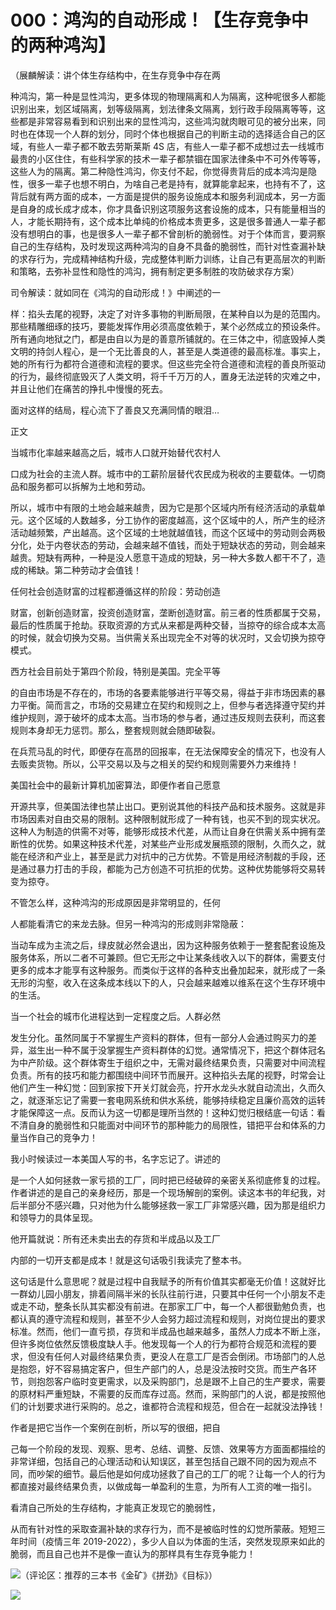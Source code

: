 # 000：鸿沟的自动形成！【生存竞争中的两种鸿沟】

（展麟解读：讲个体生存结构中，在生存竞争中存在两

种鸿沟，第一种是显性鸿沟，更多体现的物理隔离和人为隔离，这种呢很多人都能识别出来，划区域隔离，划等级隔离，划法律条文隔离，划行政手段隔离等等，这些都是非常容易看到和识别出来的显性鸿沟，这些鸿沟就肉眼可见的被分出来，同时也在体现一个人群的划分，同时个体也根据自己的判断主动的选择适合自己的区域，有些人一辈子都不敢去劳斯莱斯 4S 店，有些人一辈子都不成想过去一线城市最贵的小区住住，有些科学家的技术一辈子都禁锢在国家法律条中不可外传等等，这些人为的隔离。第二种隐性鸿沟，你支付不起，你觉得贵背后的成本鸿沟是隐性，很多一辈子也想不明白，为啥自己老是持有，就算能拿起来，也持有不了，这背后就有两方面的成本，一方面是提供的服务设施成本和服务利润成本，另一方面是自身的成长成才成本，你才具备识别这项服务这套设施的成本，只有能量相当的人，才能长期持有，这个成本比单纯的价格成本贵更多，这是很多普通人一辈子都没有想明白的事，也是很多人一辈子都不曾剖析的脆弱性。对于个体而言，要洞察自己的生存结构，及时发现这两种鸿沟的自身不具备的脆弱性，而针对性查漏补缺的求存行为，完成精神结构升级，完成整体判断力训练，让自己有更高层次的判断和策略，去弥补显性和隐性的鸿沟，拥有制定更多制胜的攻防破求存方案）

司令解读：就如同在《鸿沟的自动形成！》中阐述的一

样：掐头去尾的视野，决定了对许多事物的判断局限，在某种自以为是的范围内。那些精雕细琢的技巧，要能发挥作用必须高度依赖于，某个必然成立的预设条件。所有通向地狱之门，都是由自以为是的善意所铺就的。在三体之中，彻底毁掉人类文明的持剑人程心，是一个无比善良的人，甚至是人类道德的最高标准。事实上，她的所有行为都符合道德和流程的要求。但这些完全符合道德和流程的善良所驱动的行为，最终彻底毁灭了人类文明，将千千万万的人，置身无法逆转的灾难之中，并且让他们在痛苦的挣扎中慢慢的死去。

面对这样的结局，程心流下了善良又充满同情的眼泪…

正文

当城市化率越来越高之后，城市人口就开始替代农村人

口成为社会的主流人群。城市中的工薪阶层替代农民成为税收的主要载体。一切商品和服务都可以拆解为土地和劳动。

所以，城市中有限的土地会越来越贵，因为它是那个区域内所有经济活动的承载单元。这个区域的人数越多，分工协作的密度越高，这个区域中的人，所产生的经济活动越频繁，产出越高。这个区域的土地就越值钱，而这个区域中的劳动则会两极分化，处于内卷状态的劳动，会越来越不值钱，而处于短缺状态的劳动，则会越来越贵。短缺有两种，一种是没人愿意干造成的短缺，另一种大多数人都干不了，造成的稀缺。第二种劳动才会值钱！

任何社会创造财富的过程都遵循这样的阶段：劳动创造

财富，创新创造财富，投资创造财富，垄断创造财富。前三者的性质都属于交易，最后的性质属于抢劫。获取资源的方式从来都是两种交替，当掠夺的综合成本太高的时候，就会切换为交易。当供需关系出现完全不对等的状况时，又会切换为掠夺模式。

西方社会目前处于第四个阶段，特别是美国。完全平等

的自由市场是不存在的，市场的各要素能够进行平等交易，得益于非市场因素的暴力平衡。简而言之，市场的交易建立在契约和规则之上，但参与者选择遵守契约并维护规则，源于破坏的成本太高。当市场的参与者，通过违反规则去获利，而这套规则本身却无力惩罚。那么，整套规则就会随即破裂。

在兵荒马乱的时代，即便存在高昂的回报率，在无法保障安全的情况下，也没有人去贩卖货物。所以，公平交易以及与之相关的契约和规则需要外力来维持！

美国社会中的最新计算机加密算法，即便作者自己愿意

开源共享，但美国法律也禁止出口。更别说其他的科技产品和技术服务。这就是非市场因素对自由交易的限制。这种限制就形成了一种有钱，也买不到的现实状况。这种人为制造的供需不对等，能够形成技术代差，从而让自身在供需关系中拥有垄断性的优势。如果这种技术代差，对某些产业形成发展瓶颈的限制，久而久之，就能在经济和产业上，甚至是武力对抗中的己方优势。不管是用经济制裁的手段，还是通过暴力打击的手段，都能为己方创造不可抗拒的优势。这种优势能够将交易转变为掠夺。

不管怎么样，这种鸿沟的形成原因是非常明显的，任何

人都能看清它的来龙去脉。但另一种鸿沟的形成则非常隐蔽：

当动车成为主流之后，绿皮就必然会退出，因为这种服务依赖于一整套配套设施及服务体系，所以二者不可兼顾。但它无形之中让某条线收入以下的群体，需要支付更多的成本才能享有这种服务。而类似于这样的各种支出叠加起来，就形成了一条无形的沟壑，收入在这条成本线以下的人，只会越来越难以维系在这个生存环境中的生活。

当一个社会的城市化进程达到一定程度之后。人群必然

发生分化。虽然同属于不掌握生产资料的群体，但有一部分人会通过购买力的差异，滋生出一种不属于没掌握生产资料群体的幻觉。通常情况下，把这个群体冠名为中产阶级。这个群体寄生于组织之中，无需对最终结果负责，只需要对中间流程负责。所有的技巧和能力都围绕中间环节而展开。这种掐头去尾的视野，时常会让他们产生一种幻觉：回到家按下开关灯就会亮，拧开水龙头水就自动流出，久而久之，就逐渐忘记了需要一套电网系统和供水系统，能够持续稳定且廉价高效的运转才能保障这一点。反而认为这一切都是理所当然的！这种幻觉归根结底一句话：看不清自身的脆弱性和只能面对中间环节的那种能力的局限性，错把平台和体系的力量当作自己的竞争力！

我小时候读过一本美国人写的书，名字忘记了。讲述的

是一个人如何拯救一家亏损的工厂，同时把已经破碎的亲密关系彻底修复的过程。作者讲述的是自己的亲身经历，那是一个现场解剖的案例。读这本书的年纪我，对后半部分不感兴趣，只对他为什么能够拯救一家工厂非常感兴趣，因为那是组织力和领导力的具体呈现。

他开篇就说：所有还未卖出去的存货和半成品以及工厂

内部的一切开支都是成本！就是这句话吸引我读完了整本书。

这句话是什么意思呢？就是过程中自我赋予的所有价值其实都毫无价值！这就好比一群幼儿园小朋友，排着间隔半米的长队往前行进，只要其中任何一个小朋友不走或走不动，整条长队其实都没有前进。在那家工厂中，每一个人都很勤勉负责，也都认真的遵守流程和规则，甚至不少人会努力超过流程和规则，对岗位提出的要求标准。然而，他们一直亏损，存货和半成品也越来越多，虽然人力成本不断上涨，但许多岗位依然反馈极度缺人手。他发现每一个人的行为都符合规范和流程的要求，但没有任何人对最终结果负责，更没人在意工厂是否会倒闭。市场部门的人总是抱怨，好不容易搞定客户，但生产部门的人，总是没法按时交货。而生产各环节，则抱怨客户临时变更需求，以及采购部门，总是跟不上自己的生产要求，需要的原材料严重短缺，不需要的反而库存过高。然而，采购部门的人说，都是按照他们的计划要求进行采购的。总之，谁都符合流程和规范，但合在一起就没法挣钱！

作者是把它当作一个案例在剖析，所以写的很细，把自

己每一个阶段的发现、观察、思考、总结、调整、反馈、效果等方方面面都描绘的非常详细，包括自己的心理活动和认知误区，甚至包括自己跟不同的因为观点不同，而吵架的细节。最后他是如何成功拯救了自己的工厂的呢？让每一个人的行为都直接对最终结果负责，以做成每一单盈利的生意，为所有人工资的唯一指引。

看清自己所处的生存结构，才能真正发现它的脆弱性，

从而有针对性的采取查漏补缺的求存行为，而不是被临时性的幻觉所蒙蔽。短短三年时间（疫情三年 2019-2022），多少人自以为体面的生活，突然发现原来如此的脆弱，而且自己也并不是像一直认为的那样具有生存竞争能力！

![](img/index-1027_1.jpg)（评论区：推荐的三本书《金矿》《拼劲》《目标》）

![](img/index-1028_1.jpg)